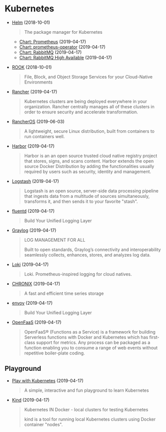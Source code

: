 # Kubernetes

- [Helm](https://helm.sh) (2018-10-01)

  > The package manager for Kubernetes
    
  - [Chart: Prometheus](https://github.com/helm/charts/tree/master/stable/prometheus) (2019-04-17)
  - [Chart: prometheus-operator](https://github.com/helm/charts/tree/master/stable/prometheus-operator) (2019-04-17)
  - [Chart: RabbitMQ](https://github.com/helm/charts/tree/master/stable/rabbitmq) (2019-04-17)
  - [Chart: RabbitMQ High Available](https://github.com/helm/charts/tree/master/stable/rabbitmq-ha) (2019-04-17)

- [ROOK](https://rook.io) (2018-10-01)

  > File, Block, and Object Storage Services for your Cloud-Native Environments
  
- [Rancher](https://rancher.com/products/rancher/) (2019-04-17)

  > Kubernetes clusters are being deployed everywhere in your organization. 
  > Rancher centrally manages all of these clusters in order to ensure security and accelerate transformation.
  
- [RancherOS](https://rancher.com/products/rancher/) (2019-06-03)

  > A lightweight, secure Linux distribution, built from containers to run containers well.
  
- [Harbor](https://github.com/goharbor/harbor) (2019-04-17)

  > Harbor is an an open source trusted cloud native registry project that stores, signs, and scans content. 
  > Harbor extends the open source Docker Distribution by adding the functionalities usually required by users such as security, identity and management. 
    
- [Logstash](https://www.elastic.co/products/logstash) (2019-04-17)

  > Logstash is an open source, server-side data processing pipeline that ingests data from a multitude of sources simultaneously, transforms it, and then sends it to your favorite "stash".
  
- [fluentd](https://www.fluentd.org) (2019-04-17)

  > Build Your Unified Logging Layer

- [Graylog](https://www.graylog.org/products/open-source) (2019-04-17)

  > LOG MANAGEMENT FOR ALL
  >
  > Built to open standards, Graylog’s connectivity and interoperability seamlessly collects, enhances, stores, and analyzes log data.

- [Loki](https://grafana.com/loki#about) (2019-04-17)

  > Loki. Prometheus-inspired logging for cloud natives.

- [CHRONIX](http://www.chronix.io) (2019-04-17)

  > A fast and efficient time series storage

- [envoy](https://www.envoyproxy.io) (2019-04-17)

  > Build Your Unified Logging Layer

- [OpenFaaS](https://github.com/openfaas/faas) (2019-04-17)

  > OpenFaaS® (Functions as a Service) is a framework for building Serverless functions with Docker and Kubernetes which has first-class support for metrics. 
  > Any process can be packaged as a function enabling you to consume a range of web events without repetitive boiler-plate coding.

## Playground

- [Play with Kubernetes](https://labs.play-with-k8s.com) (2019-04-17)

  > A simple, interactive and fun playground to learn Kubernetes

- [Kind](https://github.com/kubernetes-sigs/kind) (2019-04-17)

  > Kubernetes IN Docker - local clusters for testing Kubernetes
  >
  > kind is a tool for running local Kubernetes clusters using Docker container "nodes".







